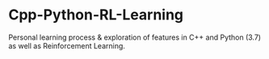 # Cpp-Python-RL-Learning
Personal learning process & exploration of features in C++ and Python (3.7) as well as Reinforcement Learning.
